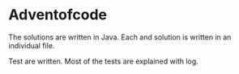 # Adventofcode

The solutions are written in Java.
Each and solution is written in an individual file.

Test are written. Most of the tests are explained with log.